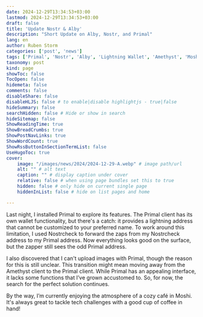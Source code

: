 ```yaml
---
date: 2024-12-29T13:34:53+03:00
lastmod: 2024-12-29T13:34:53+03:00
draft: false
title: 'Update Nostr & Alby'
description: "Short Update on Alby, Nostr, and Primal"
lang: en
author: Ruben Storm
categories: ['post', 'news']
tags: ['Primal', 'Nostr', 'Alby', 'Lightning Wallet', 'Amethyst', 'Moshi', 'Cafe']
taxonomy: post
kind: page
showToc: false
TocOpen: false
hidemeta: false
comments: false
disableShare: false
disableHLJS: false # to enable|disable highlightjs - true|false
hideSummary: false
searchHidden: false # Hide or show in search
hideSitemap: false
ShowReadingTime: true
ShowBreadCrumbs: true
ShowPostNavLinks: true
ShowWordCount: true
ShowRssButtonInSectionTermList: false
UseHugoToc: true
cover:
    image: "/images/news/2024/2024-12-29-A.webp" # image path/url
    alt: "" # alt text
    caption: "" # display caption under cover
    relative: false # when using page bundles set this to true
    hidden: false # only hide on current single page
    hiddenInList: false # hide on list pages and home

---
```


Last night, I installed Primal to explore its features. The Primal client has its own wallet functionality, but there's a catch: it provides a lightning address that cannot be customized to your preferred name. To work around this limitation, I used Nostrcheck to forward the zaps from my Nostrcheck address to my Primal address. Now everything looks good on the surface, but the zapper still sees the odd Primal address.

I also discovered that I can't upload images with Primal, though the reason for this is still unclear. This transition might mean moving away from the Amethyst client to the Primal client. While Primal has an appealing interface, it lacks some functions that I’ve grown accustomed to. So, for now, the search for the perfect solution continues.

By the way, I’m currently enjoying the atmosphere of a cozy café in Moshi. It's always great to tackle tech challenges with a good cup of coffee in hand!

